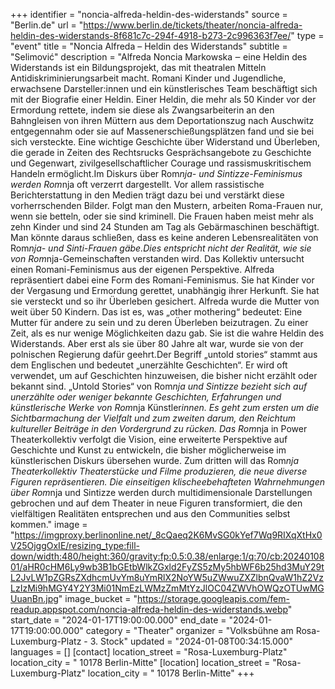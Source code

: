+++
identifier = "noncia-alfreda-heldin-des-widerstands"
source = "Berlin.de"
url = "https://www.berlin.de/tickets/theater/noncia-alfreda-heldin-des-widerstands-8f681c7c-294f-4918-b273-2c996363f7ee/"
type = "event"
title = "Noncia Alfreda – Heldin des Widerstands"
subtitle = "Selimović"
description = "Alfreda Noncia Markowska ‒ eine Heldin des Widerstands ist ein Bildungsprojekt, das mit theatralen Mitteln Antidiskriminierungsarbeit macht. Romani Kinder und Jugendliche, erwachsene Darsteller:innen und ein künstlerisches Team beschäftigt sich mit der Biografie einer Heldin. Einer Heldin, die mehr als 50 Kinder vor der Ermordung rettete, indem sie diese als Zwangsarbeiterin an den Bahngleisen von ihren Müttern aus dem Deportationszug nach Auschwitz entgegennahm oder sie auf Massenerschießungsplätzen fand und sie bei sich versteckte. Eine wichtige Geschichte über Widerstand und Überleben, die gerade in Zeiten des Rechtsrucks Gesprächsangebote zu Geschichte und Gegenwart, zivilgesellschaftlicher Courage und rassismuskritischem Handeln ermöglicht.Im Diskurs über Rom*nja- und Sintizze-Feminismus werden Rom*nja oft verzerrt dargestellt. Vor allem rassistische Berichterstattung in den Medien trägt dazu bei und verstärkt diese vorherrschenden Bilder. Folgt man den Mustern, arbeiten Roma-Frauen nur, wenn sie betteln, oder sie sind kriminell. Die Frauen haben meist mehr als zehn Kinder und sind 24 Stunden am Tag als Gebärmaschinen beschäftigt. Man könnte daraus schließen, dass es keine anderen Lebensrealitäten von Rom*nja- und Sinti-Frauen gäbe.Dies entspricht nicht der Realität, wie sie von Rom*nja-Gemeinschaften verstanden wird. Das Kollektiv untersucht einen Romani-Feminismus aus der eigenen Perspektive. Alfreda repräsentiert dabei eine Form des Romani-Feminismus. Sie hat Kinder vor der Vergasung und Ermordung gerettet, unabhängig ihrer Herkunft. Sie hat sie versteckt und so ihr Überleben gesichert. Alfreda wurde die Mutter von weit über 50 Kindern. Das ist es, was „other mothering“ bedeutet: Eine Mutter für andere zu sein und zu deren Überleben beizutragen. Zu einer Zeit, als es nur wenige Möglichkeiten dazu gab. Sie ist die wahre Heldin des Widerstands. Aber erst als sie über 80 Jahre alt war, wurde sie von der polnischen Regierung dafür geehrt.Der Begriff „untold stories“ stammt aus dem Englischen und bedeutet „unerzählte Geschichten“. Er wird oft verwendet, um auf Geschichten hinzuweisen, die bisher nicht erzählt oder bekannt sind. „Untold Stories“ von Rom*nja und Sintizze bezieht sich auf unerzählte oder weniger bekannte Geschichten, Erfahrungen und künstlerische Werke von Rom*nja Künstler*innen. Es geht zum ersten um die Sichtbarmachung der Vielfalt und zum zweiten darum, den Reichtum kultureller Beiträge in den Vordergrund zu rücken. Das Rom*nja in Power Theaterkollektiv verfolgt die Vision, eine erweiterte Perspektive auf Geschichte und Kunst zu entwickeln, die bisher möglicherweise im künstlerischen Diskurs übersehen wurde. Zum dritten will das Rom*nja Theaterkollektiv Theaterstücke und Filme produzieren, die neue diverse Figuren repräsentieren. Die einseitigen klischeebehafteten Wahrnehmungen über Rom*nja und Sintizze werden durch multidimensionale Darstellungen gebrochen und auf dem Theater in neue Figuren transformiert, die den vielfältigen Realitäten entsprechen und aus den Communities selbst kommen."
image = "https://imgproxy.berlinonline.net/_8cQaeq2K6MvSG0kYef7Wq9RIXqXtHx0V25OjggOxIE/resizing_type:fill-down/width:480/height:360/gravity:fp:0.5:0.38/enlarge:1/q:70/cb:2024010801/aHR0cHM6Ly9wb3B1bGEtbWlkZGxld2FyZS5zMy5hbWF6b25hd3MuY29tL2JvLW1pZGRsZXdhcmUvYm8uYmRlX2NoYW5uZWwuZXZlbnQvaW1hZ2VzLzIzMi9hMGY4Y2Y3Mi01NmEzLWMzZmMtYzJlOC04ZWVhOWQzOTUwMGUuanBn.jpg"
image_bucket = "https://storage.googleapis.com/fem-readup.appspot.com/noncia-alfreda-heldin-des-widerstands.webp"
start_date = "2024-01-17T19:00:00.000"
end_date = "2024-01-17T19:00:00.000"
category = "Theater"
organizer = "Volksbühne am  Rosa-Luxemburg-Platz - 3. Stock"
updated = "2024-01-08T00:34:15.000"
languages = []
[contact]
location_street = "Rosa-Luxemburg-Platz"
location_city = " 10178 Berlin-Mitte"
[location]
location_street = "Rosa-Luxemburg-Platz"
location_city = " 10178 Berlin-Mitte"
+++
